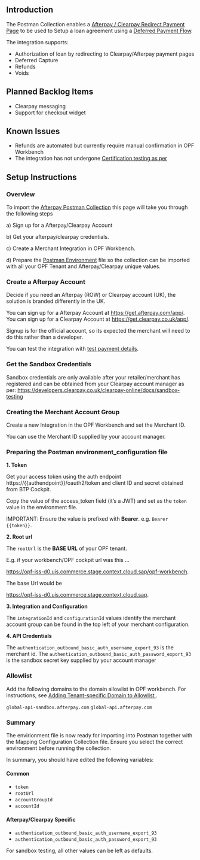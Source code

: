 ## Introduction

The Postman Collection enables a [Afterpay / Clearpay Redirect Payment Page](https://developers.clearpay.co.uk/clearpay-online/reference/standard-checkout#redirect-method) to be used to Setup a loan agreement using a [Deferred Payment Flow](https://developers.clearpay.co.uk/clearpay-online/reference/deferred-payment-flow). 

The integration supports:

* Authorization of loan by redirecting to Clearpay/Afterpay payment pages
* Deferred Capture
* Refunds
* Voids


## Planned Backlog Items
* Clearpay messaging
* Support for checkout widget

## Known Issues
* Refunds are automated but currently require manual confirmation in OPF Workbench
* The integration has not undergone [Certification testing as per](https://developers.clearpay.co.uk/clearpay-online/docs/testing-your-clearpay-integration)

## Setup Instructions

### Overview
To import the [Afterpay Postman Collection](mapping_configuration.json) this page will take you through the following steps

a) Sign up for a Afterpay/Clearpay Account

b) Get your afterpay/clearpay credentials.

c) Create a Merchant Integration in OPF Workbench.

d) Prepare the [Postman Environment](environment_configuration.json) file so the collection can be imported with all your OPF Tenant and Afterpay/Clearpay unique values. 


### Create a Afterpay Account
Decide if you need an Afterpay (ROW) or Clearpay account (UK), the solution is branded differently in the UK.

You can sign up for a Afterpay Account at https://get.afterpay.com/app/.
You can sign up for a Clearpay Account at https://get.clearpay.co.uk/app/.

Signup is for the official account, so its expected the merchant will need to do this rather than a developer.

You can test the integration with [test payment details](https://developers.clearpay.co.uk/clearpay-online/docs/sandbox-testing#test-payment-details).


### Get the Sandbox Credentials
Sandbox credentials are only available after your retailer/merchant has registered and can be obtained from your Clearpay account manager as per: https://developers.clearpay.co.uk/clearpay-online/docs/sandbox-testing


### Creating the Merchant Account Group
Create a new Integration in the OPF Workbench and set the Merchant ID.

You can use the Merchant ID supplied by your account manager. 


### Preparing the Postman environment_configuration file

**1. Token**

Get your access token using the auth endpoint https://{{authendpoint}}/oauth2/token and client ID and secret obtained from BTP Cockpit.

Copy the value of the access_token field (it’s a JWT) and set as the ``token`` value in the environment file.

IMPORTANT: Ensure the value is prefixed with **Bearer**. e.g. ``Bearer {{token}}``.

**2. Root url**

The ``rootUrl`` is the **BASE URL** of your OPF tenant.

E.g. if your workbench/OPF cockpit url was this …

<https://opf-iss-d0.uis.commerce.stage.context.cloud.sap/opf-workbench>.

The base Url would be

https://opf-iss-d0.uis.commerce.stage.context.cloud.sap.


**3. Integration and Configuration**

The ``integrationId`` and ``configurationId`` values identify the merchant account group can be found in the top left of your merchant configuration.

**4. API Credentials**

The ``authentication_outbound_basic_auth_username_export_93`` is the merchant id.
The ``authentication_outbound_basic_auth_password_export_93`` is the sandbox secret key supplied by your account manager

### Allowlist
Add the following domains to the domain allowlist in OPF workbench. For instructions, see [Adding Tenant-specific Domain to Allowlist
](https://help.sap.com/docs/SAP_COMMERCE_CLOUD_PUBLIC_CLOUD/0996ba68e5794b8ab51db8d25d4c9f8a/a6836485b4494cfaad4033b4ee7a9c64.html?state=DRAFT).

``global-api-sandbox.afterpay.com`` 
``global-api.afterpay.com``

### Summary

The envirionment file is now ready for importing into Postman together with the Mapping Configuration Collection file. Ensure you select the correct environment before running the collection.

In summary, you should have edited the following variables: 

#### Common
- ``token``
- ``rootUrl``
- ``accountGroupId``
- ``accountId``

#### Afterpay/Clearpay Specific
- ``authentication_outbound_basic_auth_username_export_93``
- ``authentication_outbound_basic_auth_password_export_93``

For sandbox testing, all other values can be left as defaults.  
